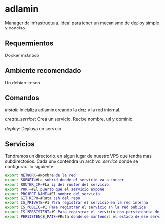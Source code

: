 # adlamin
Manager de infrastructura. Ideal para tener un mecanismo de deploy simple y conciso.

## Requermientos

Docker instalado

## Ambiente recomendado

Un debian fresco.

## Comandos

*install*: Inicializa adlamin creando la dmz y la red internal.

*create_service*: Crea un servicio. Recibe nombre, url y dominio.

*deploy*: Deploya un servicio.

## Servicios

Tendremos un directorio, en algun lugar de nuestro VPS que tendra mas subdirectorios. Cada uno contendra un archivo *.service* donde se configurara lo siguiente:

```bash
export NETWORK=#Nombre de la red
export SUBNET=#La subred donde el servicio va a correr
export ROUTER_IP=#La ip del router del servicio
export PORT=#El puerto que el servicio expone
export PROJECT_NAME=#El nombre del servicio
export GIT_REPO=#Ruta ssh del repo
export IS_PRIVATE=#1 Para registrar el servicio en la red interna
export IS_PUBLIC=#1 Para registrar el servicio en la red publica
export IS_PERSISTENT=#1 Para registrar el servicio con persistencia de datos
export PERSISTENCE_PATH=#Ruta donde se mantendra el estado de ese servicio. Requiere un 1 en IS_PERSISTENT
```
